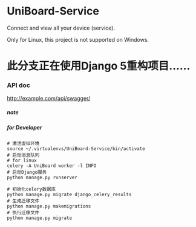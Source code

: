 # UniBoard-Service

Connect and view all your device (service).

Only for Linux, this project is not supported on Windows.

# 此分支正在使用Django 5重构项目……

### API doc

http://example.com/api/swagger/

##### note

##### for Developer

```shell
# 激活虚拟环境
source ~/.virtualenvs/UniBoard-Service/bin/activate
# 启动消息队列
# for linux
celery -A UniBoard worker -l INFO
# 启动Django服务
python manage.py runserver
```

```shell
# 初始化celery数据库
python manage.py migrate django_celery_results
# 生成迁移文件
python manage.py makemigrations 
# 执行迁移文件
python manage.py migrate 
```
